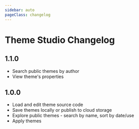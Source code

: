 ```yaml
---
sidebar: auto
pageClass: changelog
---
```


# Theme Studio Changelog

<a-social hideCommentCount />

## 1.1.0

- Search public themes by author
- View theme's properties

## 1.0.0

- Load and edit theme source code
- Save themes locally or publish to cloud storage
- Explore public themes - search by name, sort by date/use
- Apply themes

<google-ads />
